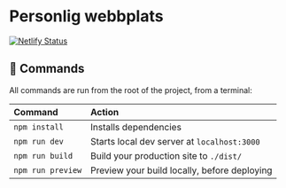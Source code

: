 # Personlig webbplats

[![Netlify Status](https://api.netlify.com/api/v1/badges/0928a24d-5b6c-4af3-a450-f322d29231c6/deploy-status)](https://app.netlify.com/sites/gustav-persson-portfolio/deploys)


## 🧞 Commands

All commands are run from the root of the project, from a terminal:

| Command                   | Action                                           |
| :------------------------ | :----------------------------------------------- |
| `npm install`             | Installs dependencies                            |
| `npm run dev`             | Starts local dev server at `localhost:3000`      |
| `npm run build`           | Build your production site to `./dist/`          |
| `npm run preview`         | Preview your build locally, before deploying     |
